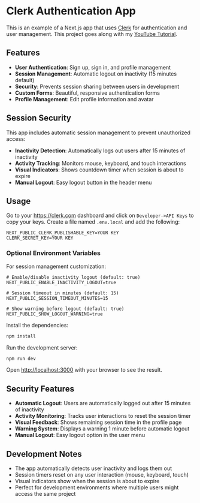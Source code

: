 # Clerk Authentication App

This is an example of a Next.js app that uses [Clerk](https://clerk.com) for authentication and user management. This project goes along with my [YouTube Tutorial]().

## Features

- **User Authentication**: Sign up, sign in, and profile management
- **Session Management**: Automatic logout on inactivity (15 minutes default)
- **Security**: Prevents session sharing between users in development
- **Custom Forms**: Beautiful, responsive authentication forms
- **Profile Management**: Edit profile information and avatar

## Session Security

This app includes automatic session management to prevent unauthorized access:

- **Inactivity Detection**: Automatically logs out users after 15 minutes of inactivity
- **Activity Tracking**: Monitors mouse, keyboard, and touch interactions
- **Visual Indicators**: Shows countdown timer when session is about to expire
- **Manual Logout**: Easy logout button in the header menu

## Usage

Go to your https://clerk.com dashboard and click on `Developer->API Keys` to copy your keys. Create a file named `.env.local` and add the following:

```
NEXT_PUBLIC_CLERK_PUBLISHABLE_KEY=YOUR KEY
CLERK_SECRET_KEY=YOUR KEY
```

### Optional Environment Variables

For session management customization:

```
# Enable/disable inactivity logout (default: true)
NEXT_PUBLIC_ENABLE_INACTIVITY_LOGOUT=true

# Session timeout in minutes (default: 15)
NEXT_PUBLIC_SESSION_TIMEOUT_MINUTES=15

# Show warning before logout (default: true)
NEXT_PUBLIC_SHOW_LOGOUT_WARNING=true
```

Install the dependencies:

```bash
npm install
```

Run the development server:

```bash
npm run dev
```

Open [http://localhost:3000](http://localhost:3000) with your browser to see the result.

## Security Features

- **Automatic Logout**: Users are automatically logged out after 15 minutes of inactivity
- **Activity Monitoring**: Tracks user interactions to reset the session timer
- **Visual Feedback**: Shows remaining session time in the profile page
- **Warning System**: Displays a warning 1 minute before automatic logout
- **Manual Logout**: Easy logout option in the user menu

## Development Notes

- The app automatically detects user inactivity and logs them out
- Session timers reset on any user interaction (mouse, keyboard, touch)
- Visual indicators show when the session is about to expire
- Perfect for development environments where multiple users might access the same project
